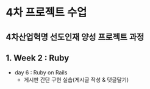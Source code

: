 # 4차 프로젝트 수업
4차산업혁명 선도인재 양성 프로젝트 과정
---

## 1. Week 2 : Ruby
- day 6 : Ruby on Rails
    * 게시판 간단 구현 실습(게시글 작성 & 댓글달기)